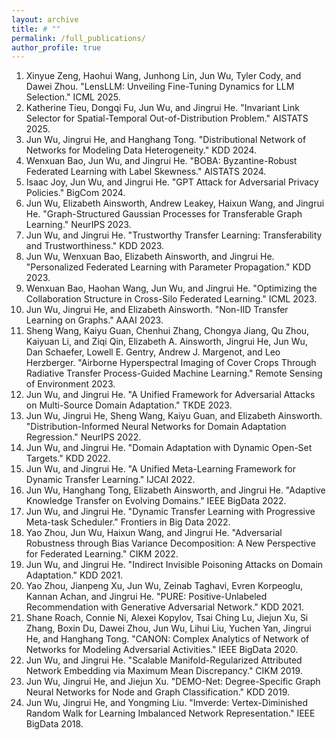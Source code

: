 ```yaml
---
layout: archive
title: # ""
permalink: /full_publications/
author_profile: true
---
```


1. Xinyue Zeng, Haohui Wang, Junhong Lin, Jun Wu, Tyler Cody, and Dawei Zhou. "LensLLM: Unveiling Fine-Tuning Dynamics for LLM Selection." ICML 2025.
1. Katherine Tieu, Dongqi Fu, Jun Wu, and Jingrui He. "Invariant Link Selector for Spatial-Temporal Out-of-Distribution Problem." AISTATS 2025.
1. Jun Wu, Jingrui He, and Hanghang Tong. "Distributional Network of Networks for Modeling Data Heterogeneity." KDD 2024.
1. Wenxuan Bao, Jun Wu, and Jingrui He. "BOBA: Byzantine-Robust Federated Learning with Label Skewness." AISTATS 2024.
1. Isaac Joy, Jun Wu, and Jingrui He. "GPT Attack for Adversarial Privacy Policies." BigCom 2024.
1. Jun Wu, Elizabeth Ainsworth, Andrew Leakey, Haixun Wang, and Jingrui He. "Graph-Structured Gaussian Processes for Transferable Graph Learning." NeurIPS 2023.
1. Jun Wu, and Jingrui He. "Trustworthy Transfer Learning: Transferability and Trustworthiness." KDD 2023.
1. Jun Wu, Wenxuan Bao, Elizabeth Ainsworth, and Jingrui He. "Personalized Federated Learning with Parameter Propagation." KDD 2023.
1. Wenxuan Bao, Haohan Wang, Jun Wu, and Jingrui He. "Optimizing the Collaboration Structure in Cross-Silo Federated Learning." ICML 2023.
1. Jun Wu, Jingrui He, and Elizabeth Ainsworth. "Non-IID Transfer Learning on Graphs." AAAI 2023.
1. Sheng Wang, Kaiyu Guan, Chenhui Zhang, Chongya Jiang, Qu Zhou, Kaiyuan Li, and Ziqi Qin, Elizabeth A. Ainsworth, Jingrui He, Jun Wu, Dan Schaefer, Lowell E. Gentry, Andrew J. Margenot, and Leo Herzberger. "Airborne Hyperspectral Imaging of Cover Crops Through Radiative Transfer Process-Guided Machine Learning." Remote Sensing of Environment 2023.
1. Jun Wu, and Jingrui He. "A Unified Framework for Adversarial Attacks on Multi-Source Domain Adaptation." TKDE 2023.
1. Jun Wu, Jingrui He, Sheng Wang, Kaiyu Guan, and Elizabeth Ainsworth. "Distribution-Informed Neural Networks for Domain Adaptation Regression." NeurIPS 2022.
1. Jun Wu, and Jingrui He. "Domain Adaptation with Dynamic Open-Set Targets." KDD 2022.
1. Jun Wu, and Jingrui He. "A Unified Meta-Learning Framework for Dynamic Transfer Learning." IJCAI 2022.
1. Jun Wu, Hanghang Tong, Elizabeth Ainsworth, and Jingrui He. "Adaptive Knowledge Transfer on Evolving Domains." IEEE BigData 2022.
1. Jun Wu, and Jingrui He. "Dynamic Transfer Learning with Progressive Meta-task Scheduler." Frontiers in Big Data 2022.
1. Yao Zhou, Jun Wu, Haixun Wang, and Jingrui He. "Adversarial Robustness through Bias Variance Decomposition: A New Perspective for Federated Learning." CIKM 2022.
1. Jun Wu, and Jingrui He. "Indirect Invisible Poisoning Attacks on Domain Adaptation." KDD 2021.
1. Yao Zhou, Jianpeng Xu, Jun Wu, Zeinab Taghavi, Evren Korpeoglu, Kannan Achan, and Jingrui He. "PURE: Positive-Unlabeled Recommendation with Generative Adversarial Network." KDD 2021.
1. Shane Roach, Connie Ni, Alexei Kopylov, Tsai Ching Lu, Jiejun Xu, Si Zhang, Boxin Du, Dawei Zhou, Jun Wu, Lihui Liu, Yuchen Yan, Jingrui He, and Hanghang Tong. "CANON: Complex Analytics of Network of Networks for Modeling Adversarial Activities." IEEE BigData 2020.
1. Jun Wu, and Jingrui He. "Scalable Manifold-Regularized Attributed Network Embedding via Maximum Mean Discrepancy." CIKM 2019.
1. Jun Wu, Jingrui He, and Jiejun Xu. "DEMO-Net: Degree-Specific Graph Neural Networks for Node and Graph Classification." KDD 2019.
1. Jun Wu, Jingrui He, and Yongming Liu. "Imverde: Vertex-Diminished Random Walk for Learning Imbalanced Network Representation." IEEE BigData 2018.
